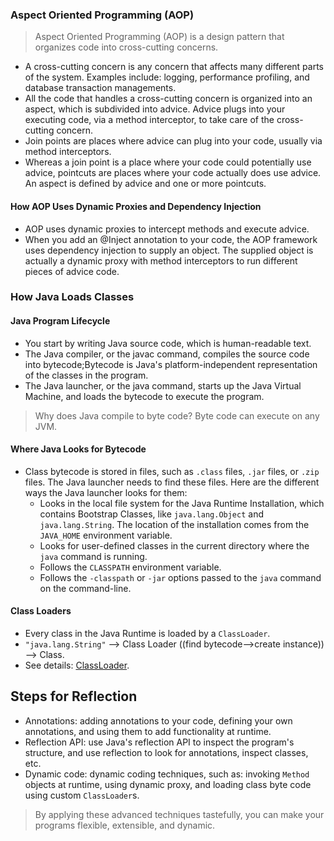 ### Aspect Oriented Programming (AOP)
> Aspect Oriented Programming (AOP) is a design pattern that organizes code into cross-cutting concerns.   
- A cross-cutting concern is any concern that affects many different parts of the system. Examples include: logging, performance profiling, and database transaction managements.
- All the code that handles a cross-cutting concern is organized into an aspect, which is subdivided into advice.
Advice plugs into your executing code, via a method interceptor, to take care of the cross-cutting concern.
- Join points are places where advice can plug into your code, usually via method interceptors.
- Whereas a join point is a place where your code could potentially use advice, pointcuts are places where your code actually does use advice. An aspect is defined by advice and one or more pointcuts.

#### How AOP Uses Dynamic Proxies and Dependency Injection
- AOP uses dynamic proxies to intercept methods and execute advice.
- When you add an @Inject annotation to your code, the AOP framework uses dependency injection to supply an object. The supplied object is actually a dynamic proxy with method interceptors to run different pieces of advice code.

### How Java Loads Classes
#### Java Program Lifecycle
- You start by writing Java source code, which is human-readable text.
- The Java compiler, or the javac command, compiles the source code into bytecode;Bytecode is Java's platform-independent representation of the classes in the program.
- The Java launcher, or the java command, starts up the Java Virtual Machine, and loads the bytecode to execute the program.
> Why does Java compile to byte code? Byte code can execute on any JVM.   

#### Where Java Looks for Bytecode
- Class bytecode is stored in files, such as `.class` files, `.jar` files, or `.zip` files. The Java launcher needs to find these files. Here are the different ways the Java launcher looks for them:
  - Looks in the local file system for the Java Runtime Installation, which contains Bootstrap Classes, like `java.lang.Object` and `java.lang.String`. The location of the installation comes from the `JAVA_HOME` environment variable.
  - Looks for user-defined classes in the current directory where the `java` command is running.
  - Follows the `CLASSPATH` environment variable.
  - Follows the `-classpath` or `-jar` options passed to the `java` command on the command-line.

#### Class Loaders
- Every class in the Java Runtime is loaded by a `ClassLoader`.
- `"java.lang.String"` --> Class Loader ((find bytecode-->create instance)) --> Class<String>.
- See details: [ClassLoader](https://docs.oracle.com/javase/10/docs/api/java/lang/ClassLoader.html).

## Steps for Reflection
- Annotations: adding annotations to your code, defining your own annotations, and using them to add functionality at runtime.
- Reflection API: use Java's reflection API to inspect the program's structure, and use reflection to look for annotations, inspect classes, etc.
- Dynamic code: dynamic coding techniques, such as: invoking `Method` objects at runtime, using dynamic proxy, and loading class byte code using custom `ClassLoader`s.
> By applying these advanced techniques tastefully, you can make your programs flexible, extensible, and dynamic.   